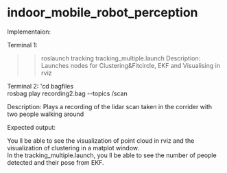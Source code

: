 # indoor_mobile_robot_perception

Implementaion:

Terminal 1:
  >>roslaunch tracking tracking_multiple.launch
  Description:
    Launches nodes for Clustering&Fitcircle, EKF and Visualising in rviz

Terminal 2:
  'cd bagfiles  
  rosbag play recording2.bag --topics /scan  

  Description:
    Plays a recording of the lidar scan taken in the corrider with two people walking around

Expected output:

You ll be able to see the visualization of point cloud in rviz and the visualization of clustering in a matplot window.  
In the tracking_multiple.launch, you ll be able to see the number of people detected and their pose from EKF.  




